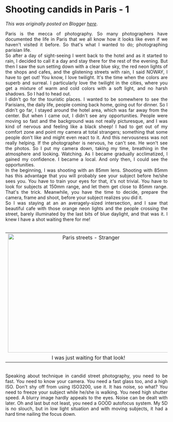 # Shooting candids in Paris - 1

*This was originally posted on Blogger [here](https://photopensieve.blogspot.com/2011/07/shooting-candids-in-paris-1.html)*.

<div style="text-align: justify;">Paris is the mecca of photography. So many photographers have documented the life in Paris that we all know how it looks like even if we haven't visited it before. So that's what I wanted to do; photographing parisian life.</div><div style="text-align: justify;">So after a day of sight-seeing I went back to the hotel and as it started to rain, I decided to call it a day and stay there for the rest of the evening. But then I saw the sun setting down with a clear blue sky, the red neon lights of the shops and cafes, and the glistening streets with rain, I said NOWAY, I have to get out! You know, I love twilight. It's the time when the colors are superb and surreal. I particularly love the twilight in the cities, where you get a mixture of warm and cold colors with a soft light, and no harsh shadows. So I had to head out.</div><div style="text-align: justify;">I didn't go for the touristic places. I wanted to be somewhere to see the Parisians, the daily life, people coming back home, going out for dinner.&nbsp;So I didn't go far, I stayed around the hotel area, which was far away from the center. But when I came out, I didn't see any opportunities. People were moving so fast and the background was not really picturesque, and I was kind of nervous and feeling like a black sheep!&nbsp;I had to get out of my comfort zone and point my camera at total strangers; something that some people don't like and might even react to it. And this nervousness was not really helping. If the photographer is nervous, he can't see. He won't see the photos.&nbsp;So I put my camera down, taking my time, breathing in the atmosphere and looking. Watching. As I became gradually acclimatized, I gained my confidence. I became a local. And only then, I could see the opportunities.</div><div style="text-align: justify;">In the beginning, I was shooting with an 85mm lens. Shooting with 85mm has this advantage that you will probably see your subject before he/she sees you. You have to train your eyes for that, it's not trivial. You have to look for subjects at 150mm range, and let them get close to 85mm range. That's the trick. Meanwhile, you have the time to decide, prepare the camera, frame and shoot, before your subject realizes you did it.</div><div style="text-align: justify;">So I was staying at an an averagely-sized intersection, and I saw that beautiful cafe with those orange neon lights and the people crossing the street, barely illuminated by the last bits of blue daylight, and that was it. I knew I have a shot waiting there for me!</div><div style="text-align: justify;"><br />
</div><table align="center" cellpadding="0" cellspacing="0" class="tr-caption-container" style="margin-left: auto; margin-right: auto; text-align: center;"><tbody>
<tr><td style="text-align: center;"><a href="http://www.flickr.com/photos/8413680@N08/5569672300/" style="margin-left: auto; margin-right: auto;" title="Paris streets - Stranger by Alireza202, on Flickr"><img alt="Paris streets - Stranger" height="370" src="http://farm6.static.flickr.com/5096/5569672300_92a3418b35.jpg" width="500" /></a></td></tr>
<tr><td class="tr-caption" style="text-align: center;">I was just waiting for that look!</td></tr>
</tbody></table><div style="text-align: justify;"><br />
</div><div style="text-align: justify;">Speaking about technique in candid street photography, you need to be fast. You need to know your camera. You need a fast glass too, and a high ISO. Don't shy off from using ISO3200, use it. It has noise, so what? You need to freeze your subject while he/she is walking. You need high shutter speed. A blurry image hardly appeals to the eyes. Noise can be dealt with later. Oh and last but not least, you need a GOOD autofocus system. My 5D is no slouch, but in low light situation and with moving subjects, it had a hard time nailing the focus down.</div>